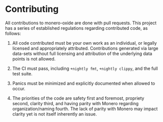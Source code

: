 # Contributing

All contributions to monero-oxide are done with pull requests. This project
has a series of established regulations regarding contributed code, as follows:

1) All code contributed must be your own work as an individual, or legally
   licensed and appropriately attributed. Contributions generated via large
   data-sets without full licensing and attribution of the underlying data
   points is not allowed.

2) The CI must pass, including `+nightly fmt`, `+nightly clippy`, and the full
   test suite.

3) Panics must be minimized and explicitly documented when allowed to occur.

4) The priorities of the code are safety first and foremost, propriety second,
   clarity third, and having parity with Monero regarding organization/naming
   fourth. The lack of parity with Monero may impact clarity yet is not itself
   inherently an issue.
